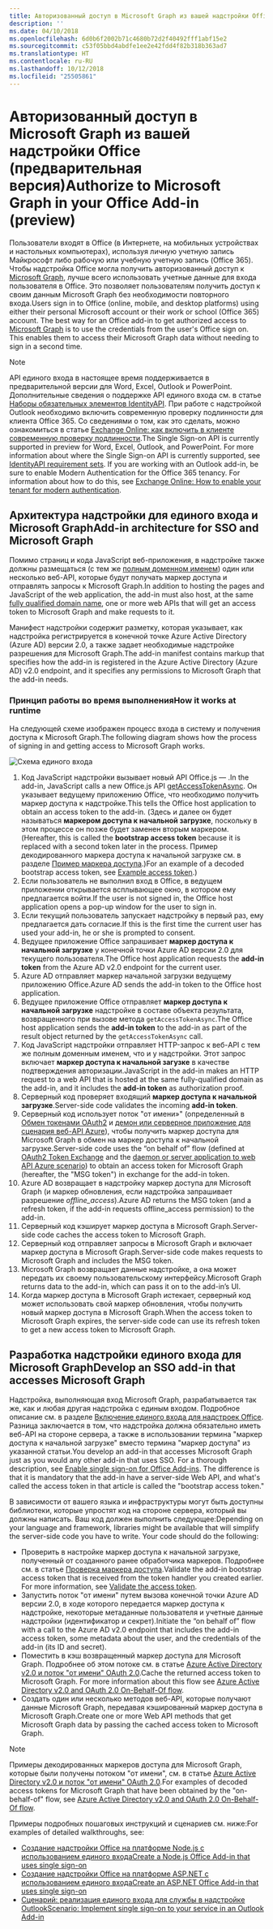 ```yaml
---
title: Авторизованный доступ в Microsoft Graph из вашей надстройки Office
description: ''
ms.date: 04/10/2018
ms.openlocfilehash: 6d0b6f2002b71c4680b72d2f40492fff1abf15e2
ms.sourcegitcommit: c53f05bbd4abdfe1ee2e42fdd4f82b318b363ad7
ms.translationtype: HT
ms.contentlocale: ru-RU
ms.lasthandoff: 10/12/2018
ms.locfileid: "25505861"
---
```

# <a name="authorize-to-microsoft-graph-in-your-office-add-in-preview"></a><span data-ttu-id="fe47e-102">Авторизованный доступ в Microsoft Graph из вашей надстройки Office (предварительная версия)</span><span class="sxs-lookup"><span data-stu-id="fe47e-102">Authorize to Microsoft Graph in your Office Add-in (preview)</span></span>

<span data-ttu-id="fe47e-p101">Пользователи входят в Office (в Интернете, на мобильных устройствах и настольных компьютерах), используя личную учетную запись Майкрософт либо рабочую или учебную учетную запись (Office 365). Чтобы надстройка Office могла получить авторизованный доступ к [Microsoft Graph](https://developer.microsoft.com/graph/docs), лучше всего использовать учетные данные для входа пользователя в Office. Это позволяет пользователям получить доступ к своим данным Microsoft Graph без необходимости повторного входа.</span><span class="sxs-lookup"><span data-stu-id="fe47e-p101">Users sign in to Office (online, mobile, and desktop platforms) using either their personal Microsoft account or their work or school (Office 365) account. The best way for an Office add-in to get authorized access to [Microsoft Graph](https://developer.microsoft.com/graph/docs) is to use the credentials from the user's Office sign on. This enables them to access their Microsoft Graph data without needing to sign in a second time.</span></span> 

> [!NOTE]
> <span data-ttu-id="fe47e-p102">API единого входа в настоящее время поддерживается в предварительной версии для Word, Excel, Outlook и PowerPoint. Дополнительные сведения о поддержке API единого входа см. в статье [Наборы обязательных элементов IdentityAPI](https://docs.microsoft.com/office/dev/add-ins/reference/requirement-sets/identity-api-requirement-sets?view=office-js). При работе с надстройкой Outlook необходимо включить современную проверку подлинности для клиента Office 365. Со сведениями о том, как это сделать, можно ознакомиться в статье [Exchange Online: как включить в клиенте современную проверку подлинности](https://social.technet.microsoft.com/wiki/contents/articles/32711.exchange-online-how-to-enable-your-tenant-for-modern-authentication.aspx).</span><span class="sxs-lookup"><span data-stu-id="fe47e-p102">The Single Sign-on API is currently supported in preview for Word, Excel, Outlook, and PowerPoint. For more information about where the Single Sign-on API is currently supported, see [IdentityAPI requirement sets](https://docs.microsoft.com/office/dev/add-ins/reference/requirement-sets/identity-api-requirement-sets?view=office-js). If you are working with an Outlook add-in, be sure to enable Modern Authentication for the Office 365 tenancy. For information about how to do this, see [Exchange Online: How to enable your tenant for modern authentication](https://social.technet.microsoft.com/wiki/contents/articles/32711.exchange-online-how-to-enable-your-tenant-for-modern-authentication.aspx).</span></span>

## <a name="add-in-architecture-for-sso-and-microsoft-graph"></a><span data-ttu-id="fe47e-110">Архитектура надстройки для единого входа и Microsoft Graph</span><span class="sxs-lookup"><span data-stu-id="fe47e-110">Add-in architecture for SSO and Microsoft Graph</span></span>

<span data-ttu-id="fe47e-111">Помимо страниц и кода JavaScript веб-приложения, в надстройке также должны размещаться (с тем же [полным доменном именем](https://docs.microsoft.com/windows/desktop/DNS/f-gly#_dns_fully_qualified_domain_name_fqdn__gly)) один или несколько веб-API, которые будут получать маркер доступа и отправлять запросы к Microsoft Graph.</span><span class="sxs-lookup"><span data-stu-id="fe47e-111">In addition to hosting the pages and JavaScript of the web application, the add-in must also host, at the same [fully qualified domain name](https://docs.microsoft.com/windows/desktop/DNS/f-gly#_dns_fully_qualified_domain_name_fqdn__gly), one or more web APIs that will get an access token to Microsoft Graph and make requests to it.</span></span>

<span data-ttu-id="fe47e-112">Манифест надстройки содержит разметку, которая указывает, как надстройка регистрируется в конечной точке Azure Active Directory (Azure AD) версии 2.0, а также задает необходимые надстройке разрешения для Microsoft Graph.</span><span class="sxs-lookup"><span data-stu-id="fe47e-112">The add-in manifest contains markup that specifies how the add-in is registered in the Azure Active Directory (Azure AD) v2.0 endpoint, and it specifies any permissions to Microsoft Graph that the add-in needs.</span></span>

### <a name="how-it-works-at-runtime"></a><span data-ttu-id="fe47e-113">Принцип работы во время выполнения</span><span class="sxs-lookup"><span data-stu-id="fe47e-113">How it works at runtime</span></span>

<span data-ttu-id="fe47e-114">На следующей схеме изображен процесс входа в систему и получения доступа к Microsoft Graph.</span><span class="sxs-lookup"><span data-stu-id="fe47e-114">The following diagram shows how the process of signing in and getting access to Microsoft Graph works.</span></span>

![Схема единого входа](../images/sso-access-to-microsoft-graph.png)

1. <span data-ttu-id="fe47e-116">Код JavaScript надстройки вызывает новый API Office.js — [](https://docs.microsoft.com/office/dev/add-ins/develop/sso-in-office-add-ins#sso-api-reference).</span><span class="sxs-lookup"><span data-stu-id="fe47e-116">In the add-in, JavaScript calls a new Office.js API [getAccessTokenAsync](https://docs.microsoft.com/office/dev/add-ins/develop/sso-in-office-add-ins#sso-api-reference).</span></span> <span data-ttu-id="fe47e-117">Он указывает ведущему приложению Office, что необходимо получить маркер доступа к надстройке.</span><span class="sxs-lookup"><span data-stu-id="fe47e-117">This tells the Office host application to obtain an access token to the add-in.</span></span> <span data-ttu-id="fe47e-118">(Здесь и далее он будет называться **маркером доступа к начальной загрузке**, поскольку в этом процессе он позже будет заменен вторым маркером.</span><span class="sxs-lookup"><span data-stu-id="fe47e-118">(Hereafter, this is called the **bootstrap access token** because it is replaced with a second token later in the process.</span></span> <span data-ttu-id="fe47e-119">Пример декодированного маркера доступа к начальной загрузке см. в разделе [Пример маркера доступа](sso-in-office-add-ins.md#example-access-token).)</span><span class="sxs-lookup"><span data-stu-id="fe47e-119">For an example of a decoded bootstrap access token, see [Example access token](sso-in-office-add-ins.md#example-access-token).)</span></span>
1. <span data-ttu-id="fe47e-120">Если пользователь не выполнил вход в Office, в ведущем приложении открывается всплывающее окно, в котором ему предлагается войти.</span><span class="sxs-lookup"><span data-stu-id="fe47e-120">If the user is not signed in, the Office host application opens a pop-up window for the user to sign in.</span></span>
1. <span data-ttu-id="fe47e-121">Если текущий пользователь запускает надстройку в первый раз, ему предлагается дать согласие.</span><span class="sxs-lookup"><span data-stu-id="fe47e-121">If this is the first time the current user has used your add-in, he or she is prompted to consent.</span></span>
1. <span data-ttu-id="fe47e-122">Ведущее приложение Office запрашивает **маркер доступа к начальной загрузке** у конечной точки Azure AD версии 2.0 для текущего пользователя.</span><span class="sxs-lookup"><span data-stu-id="fe47e-122">The Office host application requests the **add-in token** from the Azure AD v2.0 endpoint for the current user.</span></span>
1. <span data-ttu-id="fe47e-123">Azure AD отправляет маркер начальной загрузки ведущему приложению Office.</span><span class="sxs-lookup"><span data-stu-id="fe47e-123">Azure AD sends the add-in token to the Office host application.</span></span>
1. <span data-ttu-id="fe47e-124">Ведущее приложение Office отправляет **маркер доступа к начальной загрузке** надстройке в составе объекта результата, возвращенного при вызове метода `getAccessTokenAsync`.</span><span class="sxs-lookup"><span data-stu-id="fe47e-124">The Office host application sends the **add-in token** to the add-in as part of the result object returned by the `getAccessTokenAsync` call.</span></span>
1. <span data-ttu-id="fe47e-125">Код JavaScript надстройки отправляет HTTP-запрос к веб-API с тем же полным доменным именем, что и у надстройки. Этот запрос включает **маркер доступа к начальной загузке** в качестве подтверждения авторизации.</span><span class="sxs-lookup"><span data-stu-id="fe47e-125">JavaScript in the add-in makes an HTTP request to a web API that is hosted at the same fully-qualified domain as the add-in, and it includes the **add-in token** as authorization proof.</span></span>  
1. <span data-ttu-id="fe47e-126">Серверный код проверяет входящий **маркер доступа к начальной загрузке**.</span><span class="sxs-lookup"><span data-stu-id="fe47e-126">Server-side code validates the incoming **add-in token**.</span></span>
1. <span data-ttu-id="fe47e-127">Серверный код использует поток "от имени»" (определенный в [Обмен токенами OAuth2](https://tools.ietf.org/html/draft-ietf-oauth-token-exchange-02) и [демон или серверное приложение для сценария веб-API Azure](https://docs.microsoft.com/azure/active-directory/develop/active-directory-authentication-scenarios#daemon-or-server-application-to-web-api)), чтобы получить маркер доступа для Microsoft Graph в обмен на маркер доступа к начальной загрузке.</span><span class="sxs-lookup"><span data-stu-id="fe47e-127">Server-side code uses the “on behalf of” flow (defined at [OAuth2 Token Exchange](https://tools.ietf.org/html/draft-ietf-oauth-token-exchange-02) and the [daemon or server application to web API Azure scenario](https://docs.microsoft.com/azure/active-directory/develop/active-directory-authentication-scenarios#daemon-or-server-application-to-web-api)) to obtain an access token for Microsoft Graph (hereafter, the "MSG token") in exchange for the add-in token.</span></span>
1. <span data-ttu-id="fe47e-128">Azure AD возвращает в надстройку маркер доступа для Microsoft Graph (и маркер обновления, если надстройка запрашивает разрешение *offline_access*).</span><span class="sxs-lookup"><span data-stu-id="fe47e-128">Azure AD returns the MSG token (and a refresh token, if the add-in requests offline_access permission) to the add-in.</span></span>
1. <span data-ttu-id="fe47e-129">Серверный код кэширует маркер доступа в Microsoft Graph.</span><span class="sxs-lookup"><span data-stu-id="fe47e-129">Server-side code caches the access token to Microsoft Graph.</span></span>
1. <span data-ttu-id="fe47e-130">Серверный код отправляет запросы в Microsoft Graph и включает маркер доступа в Microsoft Graph.</span><span class="sxs-lookup"><span data-stu-id="fe47e-130">Server-side code makes requests to Microsoft Graph and includes the MSG token.</span></span>
1. <span data-ttu-id="fe47e-131">Microsoft Graph возвращает данные надстройке, а она может передать их своему пользовательскому интерфейсу.</span><span class="sxs-lookup"><span data-stu-id="fe47e-131">Microsoft Graph returns data to the add-in, which can pass it on to the add-in’s UI.</span></span>
1. <span data-ttu-id="fe47e-132">Когда маркер доступа в Microsoft Graph истекает, серверный код может использовать свой маркер обновления, чтобы получить новый маркер доступа в Microsoft Graph.</span><span class="sxs-lookup"><span data-stu-id="fe47e-132">When the access token to Microsoft Graph expires, the server-side code can use its refresh token to get a new access token to Microsoft Graph.</span></span>

## <a name="develop-an-sso-add-in-that-accesses-microsoft-graph"></a><span data-ttu-id="fe47e-133">Разработка надстройки единого входа для Microsoft Graph</span><span class="sxs-lookup"><span data-stu-id="fe47e-133">Develop an SSO add-in that accesses Microsoft Graph</span></span>

<span data-ttu-id="fe47e-p104">Надстройка, выполняющая вход Microsoft Graph, разрабатывается так же, как и любая другая надстройка с единым входом. Подробное описание см. в разделе [Включение единого входа для надстроек Office](https://docs.microsoft.com/office/dev/add-ins/develop/sso-in-office-add-ins). Разница заключается в том, что надстройка должна обязательно иметь веб-API на стороне сервера, а также в использовании термина "маркер доступа к начальной загрузке" вместо термина "маркер доступа" из указанной статьи.</span><span class="sxs-lookup"><span data-stu-id="fe47e-p104">You develop an add-in that accesses Microsoft Graph just as you would any other add-in that uses SSO. For a thorough description, see [Enable single sign-on for Office Add-ins](https://docs.microsoft.com/office/dev/add-ins/develop/sso-in-office-add-ins). The difference is that it is mandatory that the add-in have a server-side Web API, and what's called the access token in that article is called the "bootstrap access token."</span></span> 

<span data-ttu-id="fe47e-p105">В зависимости от вашего языка и инфраструктуры могут быть доступны библиотеки, которые упростят код на стороне сервера, который вы должны написать. Ваш код должен выполнить следующее:</span><span class="sxs-lookup"><span data-stu-id="fe47e-p105">Depending on your language and framework, libraries might be available that will simplify the server-side code you have to write. Your code should do the following:</span></span>

* <span data-ttu-id="fe47e-p106">Проверить в настройке маркер доступа к начальной загрузке, полученный от созданного ранее обработчика маркеров. Подробнее см. в статье [Проверка маркера доступа](sso-in-office-add-ins.md#validate-the-access-token).</span><span class="sxs-lookup"><span data-stu-id="fe47e-p106">Validate the add-in bootstrap access token that is received from the token handler you created earlier. For more information, see [Validate the access token](sso-in-office-add-ins.md#validate-the-access-token).</span></span> 
* <span data-ttu-id="fe47e-140">Запустить поток "от имени" путем вызова конечной точки Azure AD версии 2.0, в ходе которого передается маркер доступа к надстройке, некоторые метаданные пользователя и учетные данные надстройки (идентификатор и секрет).</span><span class="sxs-lookup"><span data-stu-id="fe47e-140">Initiate the “on behalf of” flow with a call to the Azure AD v2.0 endpoint that includes the add-in access token, some metadata about the user, and the credentials of the add-in (its ID and secret).</span></span>
* <span data-ttu-id="fe47e-p107">Поместить в кэш возвращенный маркер доступа для Microsoft Graph. Подробнее об этом потоке см. в статье [Azure Active Directory v2.0 и поток "от имени" OAuth 2.0](https://docs.microsoft.com/azure/active-directory/develop/active-directory-v2-protocols-oauth-on-behalf-of).</span><span class="sxs-lookup"><span data-stu-id="fe47e-p107">Cache the returned access token to Microsoft Graph. For more information about this flow see [Azure Active Directory v2.0 and OAuth 2.0 On-Behalf-Of flow](https://docs.microsoft.com/azure/active-directory/develop/active-directory-v2-protocols-oauth-on-behalf-of).</span></span>
* <span data-ttu-id="fe47e-143">Создать один или несколько методов веб-API, которые получают данные Microsoft Graph, передавая кэшированный маркер доступа в Microsoft Graph.</span><span class="sxs-lookup"><span data-stu-id="fe47e-143">Create one or more Web API methods that get Microsoft Graph data by passing the cached access token to Microsoft Graph.</span></span>

> [!NOTE]
> <span data-ttu-id="fe47e-144">Примеры декодированных маркеров доступа для Microsoft Graph, которые были получены потоком "от имени", см. в статье [Azure Active Directory v2.0 и поток "от имени" OAuth 2.0](https://docs.microsoft.com/azure/active-directory/develop/active-directory-v2-protocols-oauth-on-behalf-of).</span><span class="sxs-lookup"><span data-stu-id="fe47e-144">For examples of decoded access tokens for Microsoft Graph that have been obtained by the "on-behalf-of" flow, see [Azure Active Directory v2.0 and OAuth 2.0 On-Behalf-Of flow](https://docs.microsoft.com/azure/active-directory/develop/active-directory-v2-protocols-oauth-on-behalf-of).</span></span>

<span data-ttu-id="fe47e-145">Примеры подробных пошаговых инструкций и сценариев см. ниже:</span><span class="sxs-lookup"><span data-stu-id="fe47e-145">For examples of detailed walkthroughs, see:</span></span>

* [<span data-ttu-id="fe47e-146">Создание надстройки Office на платформе Node.js с использованием единого входа</span><span class="sxs-lookup"><span data-stu-id="fe47e-146">Create a Node.js Office Add-in that uses single sign-on</span></span>](create-sso-office-add-ins-nodejs.md)
* [<span data-ttu-id="fe47e-147">Создание надстройки Office на платформе ASP.NET с использованием единого входа</span><span class="sxs-lookup"><span data-stu-id="fe47e-147">Create an ASP.NET Office Add-in that uses single sign-on</span></span>](create-sso-office-add-ins-aspnet.md)
* [<span data-ttu-id="fe47e-148">Сценарий: реализация единого входа для службы в надстройке Outlook</span><span class="sxs-lookup"><span data-stu-id="fe47e-148">Scenario: Implement single sign-on to your service in an Outlook Add-in</span></span>](https://docs.microsoft.com/outlook/add-ins/implement-sso-in-outlook-add-in)




